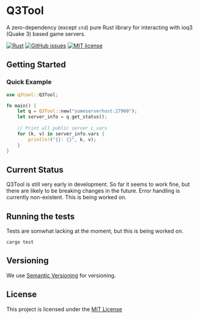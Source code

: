 
# Q3Tool

A zero-dependency (except `std`) pure Rust library for interacting with ioq3 (Quake 3) based game servers.

[![Rust](https://github.com/dogue/q3tool-rs/actions/workflows/rust.yml/badge.svg)](https://github.com/dogue/q3tool-rs/actions/workflows/rust.yml)
[![GitHub issues](https://img.shields.io/github/issues/dogue/q3tool-rs.svg)](https://GitHub.com/dogue/q3tool-rs/issues/)
[![MIT license](https://img.shields.io/badge/License-MIT-blue.svg)](https://lbesson.mit-license.org/)

## Getting Started
### Quick Example
```rust
use q3tool::Q3Tool;

fn main() {
    let q = Q3Tool::new("someserverhost:27960");
    let server_info = q.get_status();
    
    // Print all public server c_vars
    for (k, v) in server_info.vars {
        println!("{}: {}", k, v);
    }
}
```

## Current Status

Q3Tool is still very early in development. So far it seems to work fine, but there are likely to be breaking changes in the future.
Error handling is currently non-existent. This is being worked on.

## Running the tests
Tests are somwhat lacking at the moment, but this is being worked on.

`cargo test`

## Versioning

We use [Semantic Versioning](http://semver.org/) for versioning.

## License

This project is licensed under the [MIT License](LICENSE)
